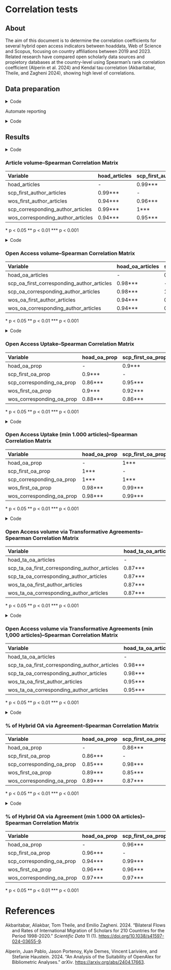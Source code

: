 # Correlation tests


## About

The aim of this document is to determine the correlation coefficients
for several hybrid open access indicators between hoaddata, Web of
Science and Scopus, focusing on country affiliations between 2019 and
2023. Related research have compared open scholarly data sources and
propietory databases at the country-level using Spearman’s rank
correlation coefficient (Alperin et al. 2024) and Kendal tau correlation
(Akbaritabar, Theile, and Zagheni 2024), showing high level of
correlations.

## Data preparation

<details class="code-fold">
<summary>Code</summary>

``` r
library(tidyverse)
library(corrr)
library(stats)
library(Hmisc)
library(here)


# Load data
jn_df <- readr::read_csv(here("data", "/jn_country_stats_all.csv")) |>
  filter(issn_l != "0027-8424") |>
  mutate(earliest_year = as.character(earliest_year))


# Calculate indicators by country and year
my_df_ind <- jn_df |> 
  select(-earliest_year) |> 
  group_by(country_code) |> 
  summarise(across(where(is.numeric), ~ sum(.x, na.rm = TRUE))) 
```

</details>

Automate reporting

<details class="code-fold">
<summary>Code</summary>

``` r
#' Create a correlation matrix with significance markers
#'
#' @param data A data frame containing the variables for correlation analysis
#' @param vars A character vector of variable names to include in the correlation matrix
#' @param group_name A string to be included in the title of the correlation matrix
#' @return A list with the correlation data frame and title
#' @importFrom dplyr select all_of
#' @importFrom Hmisc rcorr
#' @importFrom stringr str_to_title
create_correlation_table <- function(data, vars, group_name) {
  # Check if all variables exist in the data
  missing_vars <- setdiff(vars, names(data))
  if (length(missing_vars) > 0) {
    warning(paste("The following variables are not in the dataset:", 
                  paste(missing_vars, collapse = ", ")))
    vars <- intersect(vars, names(data))
  }
  
  # Select only the specified variables
  subset_data <- data %>% select(all_of(vars))
  
  # Calculate Spearman correlation
  corr_result <- rcorr(as.matrix(subset_data), type = "spearman")
  r <- corr_result$r
  p <- corr_result$P
  
  # Create a dataframe for the table
  corr_df <- as.data.frame(r)
  
  # Add significance markers
  for (i in 1:nrow(r)) {
    for (j in 1:ncol(r)) {
      if (!is.na(p[i, j])) {
        if (p[i, j] < 0.001) {
          corr_df[i, j] <- paste0(round(r[i, j], 2), "***")
        } else if (p[i, j] < 0.01) {
          corr_df[i, j] <- paste0(round(r[i, j], 2), "**")
        } else if (p[i, j] < 0.05) {
          corr_df[i, j] <- paste0(round(r[i, j], 2), "*")
        } else {
          corr_df[i, j] <- round(r[i, j], 2)
        }
      }
    }
  }
  
  # Set diagonal to "-"
  for (i in 1:nrow(corr_df)) {
    corr_df[i, i] <- "-"
  }
  
  return(list(df = corr_df, title = paste0(group_name, "--Spearman Correlation Matrix")))
}

#' Display correlation matrix using Pandoc table with row names
#'
#' @param corr_list A list containing the correlation data frame and title
#' @return A character string containing the Pandoc table
create_pandoc_table <- function(corr_list) {
  footnote_text <- c("\\* p < 0.05", "** p < 0.01", "*** p < 0.001")
  
  # Convert the correlation dataframe to include row names as a column
  corr_df <- corr_list$df
  corr_df <- rownames_to_column(corr_df, var = "Variable")
  
  # Add title
  table_title <- paste("###", corr_list$title, "\n\n")
  
  # Create the Pandoc table
  pandoc_table <- paste(capture.output(knitr::kable(corr_df, format = "pandoc")), collapse = "\n")
  
  # Add footnotes
  footnotes <- paste(footnote_text, collapse = "\n")
  
  return(paste(table_title, pandoc_table, "\n\n", footnotes, sep = "\n"))
}
```

</details>

## Results

<details class="code-fold">
<summary>Code</summary>

``` r
cor_articles <- create_correlation_table(my_df_ind, vars = c("hoad_articles", "scp_first_author_articles", "wos_first_author_articles", 
            "scp_corresponding_author_articles", "wos_corresponding_author_articles"), "Article volume")
cat(create_pandoc_table(cor_articles))
```

</details>

### Article volume–Spearman Correlation Matrix

| Variable | hoad_articles | scp_first_author_articles | wos_first_author_articles | scp_corresponding_author_articles | wos_corresponding_author_articles |
|:---|:---|:---|:---|:---|:---|
| hoad_articles | \- | 0.99\*\*\* | 0.94\*\*\* | 0.99\*\*\* | 0.94\*\*\* |
| scp_first_author_articles | 0.99\*\*\* | \- | 0.96\*\*\* | 1\*\*\* | 0.95\*\*\* |
| wos_first_author_articles | 0.94\*\*\* | 0.96\*\*\* | \- | 0.95\*\*\* | 1\*\*\* |
| scp_corresponding_author_articles | 0.99\*\*\* | 1\*\*\* | 0.95\*\*\* | \- | 0.95\*\*\* |
| wos_corresponding_author_articles | 0.94\*\*\* | 0.95\*\*\* | 1\*\*\* | 0.95\*\*\* | \- |

\* p \< 0.05 \*\* p \< 0.01 \*\*\* p \< 0.001

<details class="code-fold">
<summary>Code</summary>

``` r
oa_articles <- create_correlation_table(my_df_ind, vars =  c("hoad_oa_articles", "scp_oa_first_corresponding_author_articles", "scp_oa_corresponding_author_articles",
            "wos_oa_first_author_articles", "wos_oa_corresponding_author_articles"), "Open Access volume")
cat(create_pandoc_table(oa_articles))
```

</details>

### Open Access volume–Spearman Correlation Matrix

| Variable | hoad_oa_articles | scp_oa_first_corresponding_author_articles | scp_oa_corresponding_author_articles | wos_oa_first_author_articles | wos_oa_corresponding_author_articles |
|:---|:---|:---|:---|:---|:---|
| hoad_oa_articles | \- | 0.98\*\*\* | 0.98\*\*\* | 0.94\*\*\* | 0.94\*\*\* |
| scp_oa_first_corresponding_author_articles | 0.98\*\*\* | \- | 1\*\*\* | 0.95\*\*\* | 0.95\*\*\* |
| scp_oa_corresponding_author_articles | 0.98\*\*\* | 1\*\*\* | \- | 0.95\*\*\* | 0.95\*\*\* |
| wos_oa_first_author_articles | 0.94\*\*\* | 0.95\*\*\* | 0.95\*\*\* | \- | 1\*\*\* |
| wos_oa_corresponding_author_articles | 0.94\*\*\* | 0.95\*\*\* | 0.95\*\*\* | 1\*\*\* | \- |

\* p \< 0.05 \*\* p \< 0.01 \*\*\* p \< 0.001

<details class="code-fold">
<summary>Code</summary>

``` r
oa_prop_ind <- my_df_ind |>
  # As in Figure
  mutate(
    hoad_oa_prop = hoad_oa_articles / hoad_articles,
    scp_first_oa_prop = scp_oa_first_author_articles / scp_first_author_articles,
    scp_corresponding_oa_prop = scp_oa_corresponding_author_articles / scp_corresponding_author_articles,
    wos_first_oa_prop = wos_oa_first_author_articles / wos_first_author_articles,
    wos_corresponding_oa_prop = wos_oa_corresponding_author_articles / wos_corresponding_author_articles
  ) |>
  select(country_code, contains("prop")) |>
  create_correlation_table(vars =  c("hoad_oa_prop", "scp_first_oa_prop", 
            "scp_corresponding_oa_prop", "wos_first_oa_prop", "wos_corresponding_oa_prop"), "Open Access Uptake")
cat(create_pandoc_table(oa_prop_ind))
```

</details>

### Open Access Uptake–Spearman Correlation Matrix

| Variable | hoad_oa_prop | scp_first_oa_prop | scp_corresponding_oa_prop | wos_first_oa_prop | wos_corresponding_oa_prop |
|:---|:---|:---|:---|:---|:---|
| hoad_oa_prop | \- | 0.9\*\*\* | 0.86\*\*\* | 0.9\*\*\* | 0.88\*\*\* |
| scp_first_oa_prop | 0.9\*\*\* | \- | 0.95\*\*\* | 0.92\*\*\* | 0.86\*\*\* |
| scp_corresponding_oa_prop | 0.86\*\*\* | 0.95\*\*\* | \- | 0.86\*\*\* | 0.89\*\*\* |
| wos_first_oa_prop | 0.9\*\*\* | 0.92\*\*\* | 0.86\*\*\* | \- | 0.95\*\*\* |
| wos_corresponding_oa_prop | 0.88\*\*\* | 0.86\*\*\* | 0.89\*\*\* | 0.95\*\*\* | \- |

\* p \< 0.05 \*\* p \< 0.01 \*\*\* p \< 0.001

<details class="code-fold">
<summary>Code</summary>

``` r
oa_prop_ind <- my_df_ind |>
  # As in Figure
  filter(!is.na(country_code), hoad_articles > 10000) |>
  mutate(
    hoad_oa_prop = hoad_oa_articles / hoad_articles,
    scp_first_oa_prop = scp_oa_first_author_articles / scp_first_author_articles,
    scp_corresponding_oa_prop = scp_oa_corresponding_author_articles / scp_corresponding_author_articles,
    wos_first_oa_prop = wos_oa_first_author_articles / wos_first_author_articles,
    wos_corresponding_oa_prop = wos_oa_corresponding_author_articles / wos_corresponding_author_articles
  ) |>
  select(country_code, contains("prop")) |>
  create_correlation_table(vars =  c("hoad_oa_prop", "scp_first_oa_prop", 
            "scp_corresponding_oa_prop", "wos_first_oa_prop", "wos_corresponding_oa_prop"), "Open Access Uptake (min 1.000 articles)")
cat(create_pandoc_table(oa_prop_ind))
```

</details>

### Open Access Uptake (min 1.000 articles)–Spearman Correlation Matrix

| Variable | hoad_oa_prop | scp_first_oa_prop | scp_corresponding_oa_prop | wos_first_oa_prop | wos_corresponding_oa_prop |
|:---|:---|:---|:---|:---|:---|
| hoad_oa_prop | \- | 1\*\*\* | 1\*\*\* | 0.98\*\*\* | 0.98\*\*\* |
| scp_first_oa_prop | 1\*\*\* | \- | 1\*\*\* | 0.99\*\*\* | 0.99\*\*\* |
| scp_corresponding_oa_prop | 1\*\*\* | 1\*\*\* | \- | 0.98\*\*\* | 0.99\*\*\* |
| wos_first_oa_prop | 0.98\*\*\* | 0.99\*\*\* | 0.98\*\*\* | \- | 1\*\*\* |
| wos_corresponding_oa_prop | 0.98\*\*\* | 0.99\*\*\* | 0.99\*\*\* | 1\*\*\* | \- |

\* p \< 0.05 \*\* p \< 0.01 \*\*\* p \< 0.001

<details class="code-fold">
<summary>Code</summary>

``` r
ta_oa_articles <- create_correlation_table(my_df_ind, vars = c("hoad_ta_oa_articles", "scp_ta_oa_first_corresponding_author_articles", "scp_ta_oa_corresponding_author_articles",
            "wos_ta_oa_first_author_articles", "wos_ta_oa_corresponding_author_articles"), "Open Access volume via Transformative Agreements")
cat(create_pandoc_table(ta_oa_articles))
```

</details>

### Open Access volume via Transformative Agreements–Spearman Correlation Matrix

| Variable | hoad_ta_oa_articles | scp_ta_oa_first_corresponding_author_articles | scp_ta_oa_corresponding_author_articles | wos_ta_oa_first_author_articles | wos_ta_oa_corresponding_author_articles |
|:---|:---|:---|:---|:---|:---|
| hoad_ta_oa_articles | \- | 0.87\*\*\* | 0.87\*\*\* | 0.87\*\*\* | 0.87\*\*\* |
| scp_ta_oa_first_corresponding_author_articles | 0.87\*\*\* | \- | 0.97\*\*\* | 0.85\*\*\* | 0.86\*\*\* |
| scp_ta_oa_corresponding_author_articles | 0.87\*\*\* | 0.97\*\*\* | \- | 0.88\*\*\* | 0.89\*\*\* |
| wos_ta_oa_first_author_articles | 0.87\*\*\* | 0.85\*\*\* | 0.88\*\*\* | \- | 0.99\*\*\* |
| wos_ta_oa_corresponding_author_articles | 0.87\*\*\* | 0.86\*\*\* | 0.89\*\*\* | 0.99\*\*\* | \- |

\* p \< 0.05 \*\* p \< 0.01 \*\*\* p \< 0.001

<details class="code-fold">
<summary>Code</summary>

``` r
ta_oa_articles <- my_df_ind |>
    filter(!is.na(country_code), hoad_articles > 10000) |>
  create_correlation_table(vars = c("hoad_ta_oa_articles", "scp_ta_oa_first_corresponding_author_articles", "scp_ta_oa_corresponding_author_articles",
            "wos_ta_oa_first_author_articles", "wos_ta_oa_corresponding_author_articles"), "Open Access volume via Transformative Agreements (min 1,000 articles)")
cat(create_pandoc_table(ta_oa_articles))
```

</details>

### Open Access volume via Transformative Agreements (min 1,000 articles)–Spearman Correlation Matrix

| Variable | hoad_ta_oa_articles | scp_ta_oa_first_corresponding_author_articles | scp_ta_oa_corresponding_author_articles | wos_ta_oa_first_author_articles | wos_ta_oa_corresponding_author_articles |
|:---|:---|:---|:---|:---|:---|
| hoad_ta_oa_articles | \- | 0.98\*\*\* | 0.98\*\*\* | 0.95\*\*\* | 0.95\*\*\* |
| scp_ta_oa_first_corresponding_author_articles | 0.98\*\*\* | \- | 1\*\*\* | 0.96\*\*\* | 0.96\*\*\* |
| scp_ta_oa_corresponding_author_articles | 0.98\*\*\* | 1\*\*\* | \- | 0.96\*\*\* | 0.96\*\*\* |
| wos_ta_oa_first_author_articles | 0.95\*\*\* | 0.96\*\*\* | 0.96\*\*\* | \- | 1\*\*\* |
| wos_ta_oa_corresponding_author_articles | 0.95\*\*\* | 0.96\*\*\* | 0.96\*\*\* | 1\*\*\* | \- |

\* p \< 0.05 \*\* p \< 0.01 \*\*\* p \< 0.001

<details class="code-fold">
<summary>Code</summary>

``` r
ta_oa_prop <- my_df_ind |>
 #filter(hoad_ta_oa_articles > 1000) |>
  mutate(
    hoad_oa_prop = hoad_ta_oa_articles / hoad_oa_articles,
    scp_first_oa_prop = scp_ta_oa_first_author_articles / scp_oa_first_author_articles,
    scp_corresponding_oa_prop = scp_ta_oa_corresponding_author_articles / scp_oa_corresponding_author_articles,
    wos_first_oa_prop = wos_ta_oa_first_author_articles / wos_oa_first_author_articles,
    wos_corresponding_oa_prop = wos_ta_oa_corresponding_author_articles / wos_oa_corresponding_author_articles
  ) |>
  select(country_code, contains("prop")) |>
  create_correlation_table(vars =  c("hoad_oa_prop", "scp_first_oa_prop", 
            "scp_corresponding_oa_prop", "wos_first_oa_prop", "wos_corresponding_oa_prop"), "% of Hybrid OA via Agreement")
cat(create_pandoc_table(ta_oa_prop))
```

</details>

### % of Hybrid OA via Agreement–Spearman Correlation Matrix

| Variable | hoad_oa_prop | scp_first_oa_prop | scp_corresponding_oa_prop | wos_first_oa_prop | wos_corresponding_oa_prop |
|:---|:---|:---|:---|:---|:---|
| hoad_oa_prop | \- | 0.86\*\*\* | 0.85\*\*\* | 0.89\*\*\* | 0.89\*\*\* |
| scp_first_oa_prop | 0.86\*\*\* | \- | 0.98\*\*\* | 0.85\*\*\* | 0.87\*\*\* |
| scp_corresponding_oa_prop | 0.85\*\*\* | 0.98\*\*\* | \- | 0.86\*\*\* | 0.87\*\*\* |
| wos_first_oa_prop | 0.89\*\*\* | 0.85\*\*\* | 0.86\*\*\* | \- | 0.99\*\*\* |
| wos_corresponding_oa_prop | 0.89\*\*\* | 0.87\*\*\* | 0.87\*\*\* | 0.99\*\*\* | \- |

\* p \< 0.05 \*\* p \< 0.01 \*\*\* p \< 0.001

<details class="code-fold">
<summary>Code</summary>

``` r
ta_oa_prop <- my_df_ind |>
 filter(hoad_ta_oa_articles > 1000) |>
  mutate(
    hoad_oa_prop = hoad_ta_oa_articles / hoad_oa_articles,
    scp_first_oa_prop = scp_ta_oa_first_author_articles / scp_oa_first_author_articles,
    scp_corresponding_oa_prop = scp_ta_oa_corresponding_author_articles / scp_oa_corresponding_author_articles,
    wos_first_oa_prop = wos_ta_oa_first_author_articles / wos_oa_first_author_articles,
    wos_corresponding_oa_prop = wos_ta_oa_corresponding_author_articles / wos_oa_corresponding_author_articles
  ) |>
  select(country_code, contains("prop")) |>
  create_correlation_table(vars =  c("hoad_oa_prop", "scp_first_oa_prop", 
            "scp_corresponding_oa_prop", "wos_first_oa_prop", "wos_corresponding_oa_prop"), "% of Hybrid OA via Agreement (min 1.000 OA articles)")
cat(create_pandoc_table(ta_oa_prop))
```

</details>

### % of Hybrid OA via Agreement (min 1.000 OA articles)–Spearman Correlation Matrix

| Variable | hoad_oa_prop | scp_first_oa_prop | scp_corresponding_oa_prop | wos_first_oa_prop | wos_corresponding_oa_prop |
|:---|:---|:---|:---|:---|:---|
| hoad_oa_prop | \- | 0.96\*\*\* | 0.94\*\*\* | 0.96\*\*\* | 0.97\*\*\* |
| scp_first_oa_prop | 0.96\*\*\* | \- | 0.99\*\*\* | 0.96\*\*\* | 0.97\*\*\* |
| scp_corresponding_oa_prop | 0.94\*\*\* | 0.99\*\*\* | \- | 0.96\*\*\* | 0.96\*\*\* |
| wos_first_oa_prop | 0.96\*\*\* | 0.96\*\*\* | 0.96\*\*\* | \- | 1\*\*\* |
| wos_corresponding_oa_prop | 0.97\*\*\* | 0.97\*\*\* | 0.96\*\*\* | 1\*\*\* | \- |

\* p \< 0.05 \*\* p \< 0.01 \*\*\* p \< 0.001

# References

<div id="refs" class="references csl-bib-body hanging-indent"
entry-spacing="0">

<div id="ref-Akbaritabar_2024" class="csl-entry">

Akbaritabar, Aliakbar, Tom Theile, and Emilio Zagheni. 2024. “Bilateral
Flows and Rates of International Migration of Scholars for 210 Countries
for the Period 1998-2020.” *Scientific Data* 11 (1).
<https://doi.org/10.1038/s41597-024-03655-9>.

</div>

<div id="ref-alperin2024analysissuitabilityopenalexbibliometric"
class="csl-entry">

Alperin, Juan Pablo, Jason Portenoy, Kyle Demes, Vincent Larivière, and
Stefanie Haustein. 2024. “An Analysis of the Suitability of OpenAlex for
Bibliometric Analyses.” *arXiv*. <https://arxiv.org/abs/2404.17663>.

</div>

</div>
